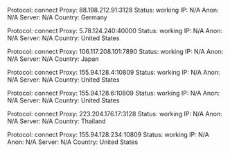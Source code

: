 Protocol: connect
Proxy: 88.198.212.91:3128
Status: working
IP: N/A
Anon: N/A
Server: N/A
Country: Germany

Protocol: connect
Proxy: 5.78.124.240:40000
Status: working
IP: N/A
Anon: N/A
Server: N/A
Country: United States

Protocol: connect
Proxy: 106.117.208.101:7890
Status: working
IP: N/A
Anon: N/A
Server: N/A
Country: Japan

Protocol: connect
Proxy: 155.94.128.4:10809
Status: working
IP: N/A
Anon: N/A
Server: N/A
Country: United States

Protocol: connect
Proxy: 155.94.128.6:10809
Status: working
IP: N/A
Anon: N/A
Server: N/A
Country: United States

Protocol: connect
Proxy: 223.204.176.17:3128
Status: working
IP: N/A
Anon: N/A
Server: N/A
Country: Thailand

Protocol: connect
Proxy: 155.94.128.234:10809
Status: working
IP: N/A
Anon: N/A
Server: N/A
Country: United States

